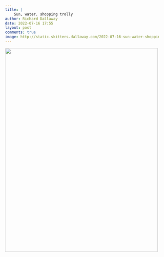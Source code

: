 ```yaml
---
title: |
    Sun, water, shopping trolly
author: Richard Dallaway
date: 2022-07-16 17:55
layout: post
comments: true
image: http://static.skitters.dallaway.com/2022-07-16-sun-water-shopping-trolly-fullsize-0.jpeg
---
```


<a href="http://static.skitters.dallaway.com/2022-07-16-sun-water-shopping-trolly-fullsize-0.jpeg"><img src="http://static.skitters.dallaway.com/2022-07-16-sun-water-shopping-trolly-thumb-0.jpeg" width="500" height="667"></a>

